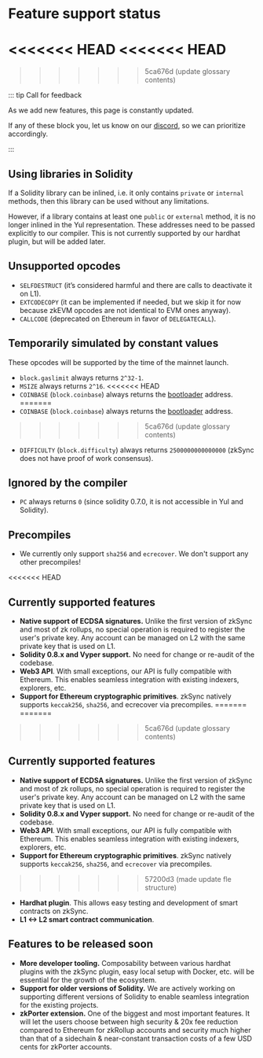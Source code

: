 # Feature support status

<<<<<<< HEAD
<<<<<<< HEAD
=======
>>>>>>> 5ca676d (update glossary contents)

::: tip Call for feedback

As we add new features, this page is constantly updated.

If any of these block you, let us know on our [discord](https://discord.gg/px2aR7w), so we can prioritize accordingly.

:::

## Using libraries in Solidity

If a Solidity library can be inlined, i.e. it only contains `private` or `internal` methods, then this library can be used without any limitations.

However, if a library contains at least one `public` or `external` method, it is no longer inlined in the Yul representation. These addresses need to be passed explicitly to our compiler. This is not currently supported by our hardhat plugin, but will be added later.

## Unsupported opcodes

- `SELFDESTRUCT` (it’s considered harmful and there are calls to deactivate it on L1).
- `EXTCODECOPY` (it can be implemented if needed, but we skip it for now because zkEVM opcodes are not identical to EVM ones anyway).
- `CALLCODE` (deprecated on Ethereum in favor of `DELEGATECALL`).

## Temporarily simulated by constant values

These opcodes will be supported by the time of the mainnet launch.

- `block.gaslimit` always returns `2^32-1`.
- `MSIZE` always returns `2^16`.
<<<<<<< HEAD
- `COINBASE` (`block.coinbase`) always returns the [bootloader](../developer-guides/contracts/system-contracts.md#bootloader) address.
=======
- `COINBASE` (`block.coinbase`) always returns the [bootloader](./../developer-guides/contracts/system-contracts.md#bootloader) address.
>>>>>>> 5ca676d (update glossary contents)
- `DIFFICULTY` (`block.difficulty`) always returns `2500000000000000` (zkSync does not have proof of work consensus).

## Ignored by the compiler

- `PC` always returns `0` (since solidity 0.7.0, it is not accessible in Yul and Solidity).

## Precompiles

- We currently only support `sha256` and `ecrecover`. We don't support any other precompiles!

<<<<<<< HEAD
## Currently supported features

- **Native support of ECDSA signatures.** Unlike the first version of zkSync and most of zk rollups, no special operation is required to register the user's private key. Any account can be managed on L2 with the same private key that is used on L1.
- **Solidity 0.8.x and Vyper support.** No need for change or re-audit of the codebase.
- **Web3 API**. With small exceptions, our API is fully compatible with Ethereum. This enables seamless integration with existing indexers, explorers, etc.
- **Support for Ethereum cryptographic primitives**. zkSync natively supports `keccak256`, `sha256`, and ecrecover via precompiles.
=======
=======
>>>>>>> 5ca676d (update glossary contents)
## Currently supported features

- **Native support of ECDSA signatures.** Unlike the first version of zkSync and most of zk rollups, no special operation is required to register the user's private key. Any account can be managed on L2 with the same private key that is used on L1.
- **Solidity 0.8.x and Vyper support.** No need for change or re-audit of the codebase.
- **Web3 API**. With small exceptions, our API is fully compatible with Ethereum. This enables seamless integration with existing indexers, explorers, etc.
- **Support for Ethereum cryptographic primitives**. zkSync natively supports `keccak256`, `sha256`, and `ecrecover` via precompiles.
>>>>>>> 57200d3 (made update fle structure)
- **Hardhat plugin**. This allows easy testing and development of smart contracts on zkSync.
- **L1 <-> L2 smart contract communication**.

## Features to be released soon

- **More developer tooling.** Composability between various hardhat plugins with the zkSync plugin, easy local setup with Docker, etc. will be essential for the growth of the ecosystem.
- **Support for older versions of Solidity.** We are actively working on supporting different versions of Solidity to enable seamless integration for the existing projects.
- **zkPorter extension.** One of the biggest and most important features. It will let the users choose between high security & 20x fee reduction compared to Ethereum for zkRollup accounts and security much higher than that of a sidechain & near-constant transaction costs of a few USD cents for zkPorter accounts.

